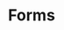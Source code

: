 ---
title: 'Forms'
icon: icon.png
redirect: '/techs/shapes/function:shape_2D'

content:
    items: 
        - '@taxonomy.function': 'shape_2D'
    filter:
        published: true
        type: 'tech' 
---